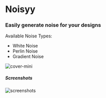 # Noisyy
### Easily generate noise for your designs

Available Noise Types: 
  - White Noise
  - Perlin Noise
  - Gradient Noise

![cover-mini](https://github.com/user-attachments/assets/7e4c79d9-1082-49ae-afa9-45328e6ede14)


##### Screenshots

![screenshots](https://github.com/user-attachments/assets/2c133525-c075-4888-8bc0-033934f85aab)
